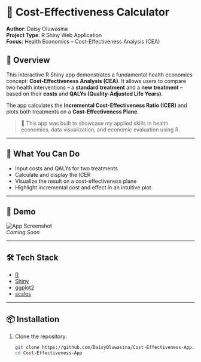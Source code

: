 # 💊 Cost-Effectiveness Calculator

**Author**: Daisy Oluwasina  
**Project Type**: R Shiny Web Application  
**Focus**: Health Economics – Cost-Effectiveness Analysis (CEA)

## 🚀 Overview

This interactive R Shiny app demonstrates a fundamental health economics concept: **Cost-Effectiveness Analysis (CEA)**. It allows users to compare two health interventions – a **standard treatment** and a **new treatment** – based on their **costs** and **QALYs (Quality-Adjusted Life Years)**.

The app calculates the **Incremental Cost-Effectiveness Ratio (ICER)** and plots both treatments on a **Cost-Effectiveness Plane**.

> 🎯 This app was built to showcase my applied skills in health economics, data visualization, and economic evaluation using R.

---

## 🧠 What You Can Do

- Input costs and QALYs for two treatments
- Calculate and display the ICER
- Visualize the result on a cost-effectiveness plane
- Highlight incremental cost and effect in an intuitive plot

---

## 📸 Demo

![App Screenshot](demo_screenshot.png)  
*Coming Soon*

---

## 🛠️ Tech Stack

- [R](https://www.r-project.org/)
- [Shiny](https://shiny.rstudio.com/)
- [ggplot2](https://ggplot2.tidyverse.org/)
- [scales](https://scales.r-lib.org/)

---

## 📦 Installation

1. Clone the repository:

   ```bash
   git clone https://github.com/DaisyOluwasina/Cost-Effectiveness-App.git
   cd Cost-Effectiveness-App
